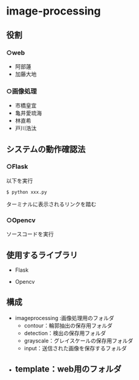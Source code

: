 # image-processing

## 役割

### ○web

- 阿部蓮
- 加藤大地

### ○画像処理

- 市橋皇宜
- 亀井愛琉海
- 林直希
- 戸川浩汰

## システムの動作確認法

### ○Flask

以下を実行
```
$ python xxx.py
```
ターミナルに表示されるリンクを踏む

### ○Opencv

ソースコードを実行

## 使用するライブラリ

- Flask

- Opencv

## 構成

- imageprocessing :画像処理用のフォルダ
  - contour：輪郭抽出の保存用フォルダ
  - detection：検出の保存用フォルダ
  - grayscale：グレイスケールの保存用フォルダ
  - input：送信された画像を保存するフォルダ
- template：web用のフォルダ
  - 